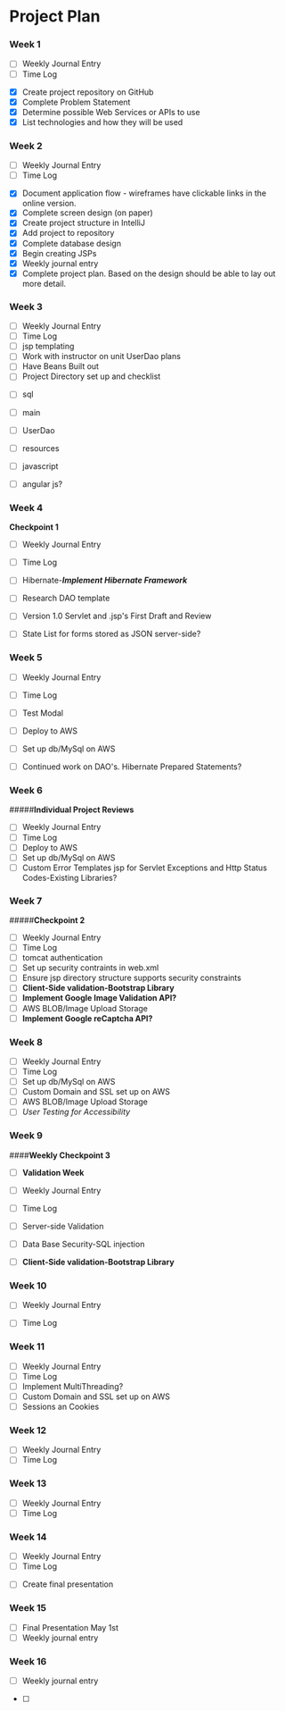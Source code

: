 # Project Plan

### Week 1
* [ ] Weekly Journal Entry
* [ ] Time Log
- [X] Create project repository on GitHub
- [X] Complete Problem Statement
- [X] Determine possible Web Services or APIs to use
- [X] List technologies and how they will be used

### Week 2
* [ ] Weekly Journal Entry
* [ ] Time Log
- [X] Document application flow - wireframes have clickable links in the online version.
- [X] Complete screen design (on paper)
- [X] Create project structure in IntelliJ
- [X] Add project to repository
- [X] Complete database design
- [X] Begin creating JSPs
- [X] Weekly journal entry
- [X] Complete project plan. Based on the design should be able to lay out 
more detail.

### Week 3
* [ ] Weekly Journal Entry
* [ ] Time Log
* [ ] jsp templating
* [ ] Work with instructor on unit UserDao plans
* [ ] Have Beans Built out
* [ ] Project Directory set up and checklist
-[ ] sql
-[ ] main
-[ ] UserDao
-[ ] resources
-[ ] javascript
-[ ] angular js?


### Week 4
**Checkpoint 1**

* [ ] Weekly Journal Entry
* [ ] Time Log
* [ ] Hibernate-***Implement Hibernate Framework***
* [ ] Research DAO template
* [ ] Version 1.0 Servlet and .jsp's First Draft and Review
* [ ] State List for forms stored as JSON server-side?


### Week 5

* [ ] Weekly Journal Entry
* [ ] Time Log
* [ ] Test Modal
* [ ] Deploy to AWS
* [ ] Set up db/MySql on AWS
* [ ] Continued work on DAO's. Hibernate Prepared Statements?


### Week 6
#####**Individual Project Reviews**
* [ ] Weekly Journal Entry
* [ ] Time Log
* [ ] Deploy to AWS
* [ ] Set up db/MySql on AWS
* [ ] Custom Error Templates jsp for Servlet Exceptions and Http Status Codes-Existing Libraries?

### Week 7
#####**Checkpoint 2**
* [ ] Weekly Journal Entry
* [ ] Time Log
* [ ] tomcat authentication
* [ ] Set up security contraints in web.xml
* [ ] Ensure jsp directory structure supports security constraints
* [ ] **Client-Side validation-Bootstrap Library**
* [ ] **Implement Google Image Validation API?**
* [ ] AWS BLOB/Image Upload Storage
* [ ] **Implement Google reCaptcha API?**

### Week 8
* [ ] Weekly Journal Entry
* [ ] Time Log
* [ ] Set up db/MySql on AWS
* [ ] Custom Domain and SSL set up on AWS
* [ ] AWS BLOB/Image Upload Storage
* [ ] *User Testing for Accessibility*

### Week 9
####**Weekly Checkpoint 3**
* [ ] **Validation Week**
* [ ] Weekly Journal Entry
* [ ] Time Log
* [ ] Server-side Validation
* [ ] Data Base Security-SQL injection
* [ ] **Client-Side validation-Bootstrap Library**


### Week 10
* [ ] Weekly Journal Entry
* [ ] Time Log


### Week 11
* [ ] Weekly Journal Entry
* [ ] Time Log
* [ ] Implement MultiThreading?
* [ ] Custom Domain and SSL set up on AWS
* [ ] Sessions an Cookies

### Week 12
* [ ] Weekly Journal Entry
* [ ] Time Log

### Week 13
* [ ] Weekly Journal Entry
* [ ] Time Log

### Week 14
* [ ] Weekly Journal Entry
* [ ] Time Log
- [ ] Create final presentation

### Week 15
- [ ] Final Presentation May 1st
- [ ] Weekly journal entry

### Week 16
- [ ] Weekly journal entry

* [ ]









